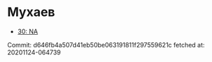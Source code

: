 # Мухаев
- [30: NA](30.md)

Commit: d646fb4a507d41eb50be063191811f297559621c
 fetched at: 20201124-064739
